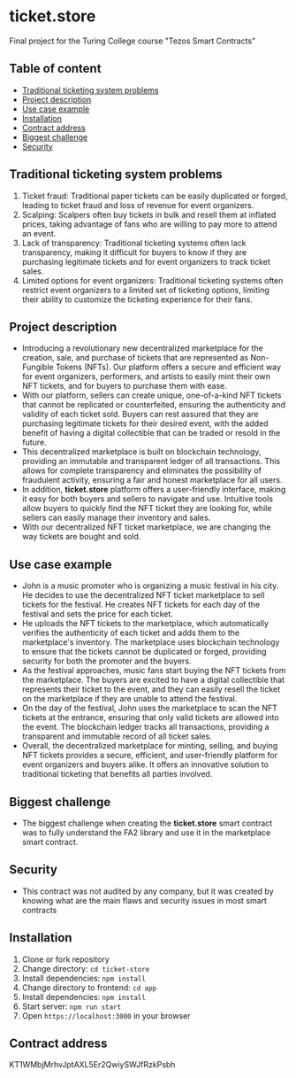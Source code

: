# ticket.store
Final project for the Turing College course "Tezos Smart Contracts"

## Table of content
- [Traditional ticketing system problems](https://github.com/BenasVolkovas/ticket-store#Traditional-ticketing-system-problems)
- [Project description](https://github.com/BenasVolkovas/ticket-store#Project-description)
- [Use case example](https://github.com/BenasVolkovas/ticket-store#Use-case-example)
- [Installation](https://github.com/BenasVolkovas/ticket-store#Installation)
- [Contract address](https://github.com/BenasVolkovas/ticket-store#Contract-address)
- [Biggest challenge](https://github.com/BenasVolkovas/ticket-store#Biggest-challenge)
- [Security](https://github.com/BenasVolkovas/ticket-store#Security)

## Traditional ticketing system problems
1. Ticket fraud: Traditional paper tickets can be easily duplicated or forged, leading to ticket fraud and loss of revenue for event organizers.
2. Scalping: Scalpers often buy tickets in bulk and resell them at inflated prices, taking advantage of fans who are willing to pay more to attend an event.
3. Lack of transparency: Traditional ticketing systems often lack transparency, making it difficult for buyers to know if they are purchasing legitimate tickets and for event organizers to track ticket sales.
4. Limited options for event organizers: Traditional ticketing systems often restrict event organizers to a limited set of ticketing options, limiting their ability to customize the ticketing experience for their fans.

## Project description
- Introducing a revolutionary new decentralized marketplace for the creation, sale, and purchase of tickets that are represented as Non-Fungible Tokens (NFTs). Our platform offers a secure and efficient way for event organizers, performers, and artists to easily mint their own NFT tickets, and for buyers to purchase them with ease.
- With our platform, sellers can create unique, one-of-a-kind NFT tickets that cannot be replicated or counterfeited, ensuring the authenticity and validity of each ticket sold. Buyers can rest assured that they are purchasing legitimate tickets for their desired event, with the added benefit of having a digital collectible that can be traded or resold in the future.
- This decentralized marketplace is built on blockchain technology, providing an immutable and transparent ledger of all transactions. This allows for complete transparency and eliminates the possibility of fraudulent activity, ensuring a fair and honest marketplace for all users.
- In addition, **ticket.store** platform offers a user-friendly interface, making it easy for both buyers and sellers to navigate and use. Intuitive tools allow buyers to quickly find the NFT ticket they are looking for, while sellers can easily manage their inventory and sales.
- With our decentralized NFT ticket marketplace, we are changing the way tickets are bought and sold.

## Use case example
- John is a music promoter who is organizing a music festival in his city. He decides to use the decentralized NFT ticket marketplace to sell tickets for the festival. He creates NFT tickets for each day of the festival and sets the price for each ticket.
- He uploads the NFT tickets to the marketplace, which automatically verifies the authenticity of each ticket and adds them to the marketplace's inventory. The marketplace uses blockchain technology to ensure that the tickets cannot be duplicated or forged, providing security for both the promoter and the buyers.
- As the festival approaches, music fans start buying the NFT tickets from the marketplace. The buyers are excited to have a digital collectible that represents their ticket to the event, and they can easily resell the ticket on the marketplace if they are unable to attend the festival.
- On the day of the festival, John uses the marketplace to scan the NFT tickets at the entrance, ensuring that only valid tickets are allowed into the event. The blockchain ledger tracks all transactions, providing a transparent and immutable record of all ticket sales.
- Overall, the decentralized marketplace for minting, selling, and buying NFT tickets provides a secure, efficient, and user-friendly platform for event organizers and buyers alike. It offers an innovative solution to traditional ticketing that benefits all parties involved.

## Biggest challenge
- The biggest challenge when creating the **ticket.store** smart contract was to fully understand the FA2 library and use it in the marketplace smart contract.

## Security
- This contract was not audited by any company, but it was created by knowing what are the main flaws and security issues in most smart contracts

## Installation
1. Clone or fork repository
2. Change directory: `cd ticket-store`
3. Install dependencies: `npm install`
4. Change directory to frontend: `cd app`
5. Install dependencies: `npm install`
6. Start server: `npm run start`
7. Open `https://localhost:3000` in your browser

## Contract address
KT1WMbjMrhvJptAXL5Er2QwiySWJfRzkPsbh
